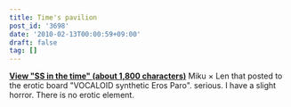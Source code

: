 ```yaml
---
title: Time's pavilion
post_id: '3698'
date: '2010-02-13T00:00:59+09:00'
draft: false
tag: []
---
```


**[View "SS in the time" (about 1,800 characters)](/tag/frozen-mansion)** Miku × Len that posted to the erotic board "VOCALOID synthetic Eros Paro". serious. I have a slight horror. There is no erotic element.